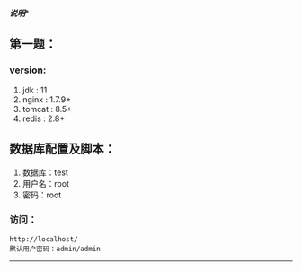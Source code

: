 
***********说明************
## 第一题：
### version:
1. jdk    : 11
2. nginx  : 1.7.9+
3. tomcat : 8.5+
4. redis  : 2.8+

## 数据库配置及脚本：
1. 数据库：test
2. 用户名：root 
3. 密码：root
### 访问：
	http://localhost/
	默认用户密码：admin/admin
***************************
